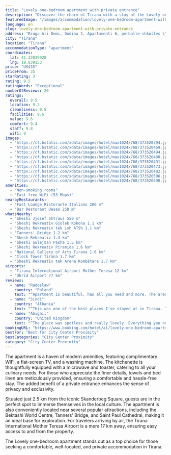 ```yaml
---
title: "Lovely one-bedroom apartment with private entrance"
description: "Discover the charm of Tirana with a stay at the Lovely one-bedroom apartment, a gem that offers guests a unique blend of comfort and convenience."
featuredImage: "/images/accommodation/lovely-one-bedroom-apartment-with-private-entrance-373520394.jpg"
language: en
slug: lovely-one-bedroom-apartment-with-private-entrance
address: "Rruga Ali Demi, Godina 2, Apartamenti 6, perballe shkolles \"Kushtrimi Lirise\", 1001 Tirana, Albania"
city: "Tirana"
location: "Tirana"
accommodationType: "apartment"
coordinates:
  lat: 41.33039928
  lng: 19.839153
price: "US$35"
priceFrom: 35
starRating: 3
rating: 9.5
ratingWords: "Exceptional"
numberOfReviews: 20
ratings:
  overall: 9.5
  location: 9.2
  cleanliness: 9.5
  facilities: 9.6
  value: 9.6
  comfort: 9.4
  staff: 9.8
  wifi: 0
images:
  - "https://cf.bstatic.com/xdata/images/hotel/max1024x768/373520394.jpg?k=e8db78503783c88727b93ce5098ca7aa17ebae422f12e08e13d41ffa43212feb&o=&hp=1"
  - "https://cf.bstatic.com/xdata/images/hotel/max1024x768/373520469.jpg?k=a8a8f2824d0b9529f512efd74198bdb8921aa25ce2f3741258273aa0da11fcef&o=&hp=1"
  - "https://cf.bstatic.com/xdata/images/hotel/max1024x768/373520494.jpg?k=a864bea8496d714a57112e01e68add1d0dd04efa603a28a1041e2863a36645ff&o=&hp=1"
  - "https://cf.bstatic.com/xdata/images/hotel/max1024x768/373520480.jpg?k=ae72b6b5fe7ec5139b537a38933fbca7576c1359ef21415e71147bce5e6e7f8d&o=&hp=1"
  - "https://cf.bstatic.com/xdata/images/hotel/max1024x768/373520491.jpg?k=9d8e2f4df2f5cfe59fae46bee811f14073e77156d9b95ecba8e173e8128b1c5a&o=&hp=1"
  - "https://cf.bstatic.com/xdata/images/hotel/max1024x768/373520473.jpg?k=c1f511dad42f06bd2c0169ff93a28aa4a55f41ba6413f365b5ade5d0a47a0872&o=&hp=1"
  - "https://cf.bstatic.com/xdata/images/hotel/max1024x768/373520482.jpg?k=19173e879f6dd00294c2b98923b28d94aa776118a1b6c7410304bb1596a3a2e1&o=&hp=1"
  - "https://cf.bstatic.com/xdata/images/hotel/max1024x768/373520506.jpg?k=c7960276ac70df20548593e98cf666c5bef0a4b1ea50412f32f12daaacfec224&o=&hp=1"
  - "https://cf.bstatic.com/xdata/images/hotel/max1024x768/373520498.jpg?k=7bfb243cc72cc658d38fec43e54c4b98407f3eaa157c1a8961ac9ddcebabe56c&o=&hp=1"
amenities:
  - "Non-smoking rooms"
  - "Fast free WiFi (53 Mbps)"
nearbyRestaurants:
  - "Fast Lounge Ristorante Italiano 200 m"
  - "Bar Restorant Deseo 250 m"
whatsNearby:
  - "Sheshi Jjosef Shtraus 550 m"
  - "Sheshi Rekreativ Gjolek Kokona 1.1 km"
  - "Sheshi Rekreativ tek ish ATSh 1.1 km"
  - "Tanners' Bridge 1.2 km"
  - "Shesh Rekreativ 1.4 km"
  - "Sheshi Sulejman Pasha 1.5 km"
  - "Sheshi Rekreativ Piramida 1.6 km"
  - "National Gallery of Arts Tirana 1.6 km"
  - "Clock Tower Tirana 1.7 km"
  - "Sheshi Rekreativ tek Arena Kombëtare 1.7 km"
airports:
  - "Tirana International Airport Mother Teresa 12 km"
  - "Ohrid Airport 77 km"
reviews:
  - name: "Radosław"
    country: "Poland"
    text: "“Apartment is beautiful, has all you need and more. The area is not touristy, which I like. While you're in this area try Spago restaurant.”"
  - name: "Sindi"
    country: "Albania"
    text: "“This was one of the best places I've stayed at in Tirana. The apartment is very spacious, clean and as soon as you walk in you get a homey feeling. Everything you could possibly need during your stay is already in the apartment. Would absolutely...”"
  - name: "Abigail"
    country: "United Kingdom"
    text: "“The place was spotless and really lovely. Everything you needed inside, towels, bedding, shampoos etc.”"
bookingURL: "https://www.booking.com/hotel/al/lovely-one-bedroom-apartment-with-private-entrance-tirana.en-gb.html?aid=8035640"
bestFor: "Best for City Center Proximity"
bestCategories: "City Center Proximity"
category: "City Center Proximity"
---
```


The apartment is a haven of modern amenities, featuring complimentary WiFi, a flat-screen TV, and a washing machine. The kitchenette is thoughtfully equipped with a microwave and toaster, catering to all your culinary needs. For those who appreciate the finer details, towels and bed linen are meticulously provided, ensuring a comfortable and hassle-free stay. The added benefit of a private entrance enhances the sense of privacy and exclusivity.

Situated just 2.5 km from the iconic Skanderbeg Square, guests are in the perfect spot to immerse themselves in the local culture. The apartment is also conveniently located near several popular attractions, including the Bektashi World Centre, Tanners' Bridge, and Saint Paul Cathedral, making it an ideal base for exploration. For travelers arriving by air, the Tirana International Mother Teresa Airport is a mere 17 km away, ensuring easy access to and from the property.

The Lovely one-bedroom apartment stands out as a top choice for those seeking a comfortable, well-located, and private accommodation in Tirana.